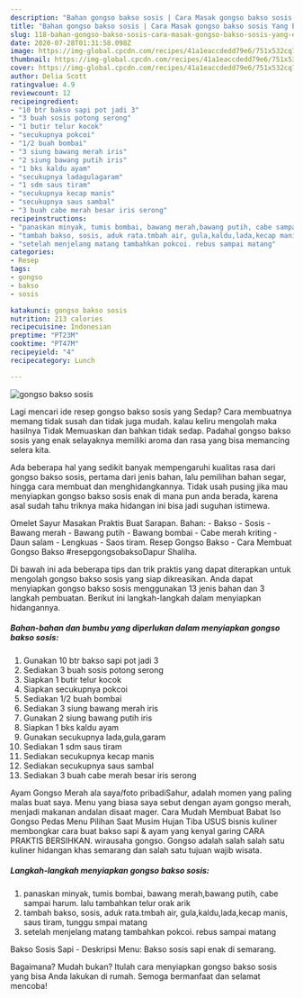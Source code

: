 ```yaml
---
description: "Bahan gongso bakso sosis | Cara Masak gongso bakso sosis Yang Enak dan Simpel"
title: "Bahan gongso bakso sosis | Cara Masak gongso bakso sosis Yang Enak dan Simpel"
slug: 118-bahan-gongso-bakso-sosis-cara-masak-gongso-bakso-sosis-yang-enak-dan-simpel
date: 2020-07-28T01:31:58.098Z
image: https://img-global.cpcdn.com/recipes/41a1eaccdedd79e6/751x532cq70/gongso-bakso-sosis-foto-resep-utama.jpg
thumbnail: https://img-global.cpcdn.com/recipes/41a1eaccdedd79e6/751x532cq70/gongso-bakso-sosis-foto-resep-utama.jpg
cover: https://img-global.cpcdn.com/recipes/41a1eaccdedd79e6/751x532cq70/gongso-bakso-sosis-foto-resep-utama.jpg
author: Delia Scott
ratingvalue: 4.9
reviewcount: 12
recipeingredient:
- "10 btr bakso sapi pot jadi 3"
- "3 buah sosis potong serong"
- "1 butir telur kocok"
- "secukupnya pokcoi"
- "1/2 buah bombai"
- "3 siung bawang merah iris"
- "2 siung bawang putih iris"
- "1 bks kaldu ayam"
- "secukupnya ladagulagaram"
- "1 sdm saus tiram"
- "secukupnya kecap manis"
- "secukupnya saus sambal"
- "3 buah cabe merah besar iris serong"
recipeinstructions:
- "panaskan minyak, tumis bombai, bawang merah,bawang putih, cabe sampai harum. lalu tambahkan telur orak arik"
- "tambah bakso, sosis, aduk rata.tmbah air, gula,kaldu,lada,kecap manis, saus tiram, tunggu smpai matang"
- "setelah menjelang matang tambahkan pokcoi. rebus sampai matang"
categories:
- Resep
tags:
- gongso
- bakso
- sosis

katakunci: gongso bakso sosis 
nutrition: 213 calories
recipecuisine: Indonesian
preptime: "PT23M"
cooktime: "PT47M"
recipeyield: "4"
recipecategory: Lunch

---
```



![gongso bakso sosis](https://img-global.cpcdn.com/recipes/41a1eaccdedd79e6/751x532cq70/gongso-bakso-sosis-foto-resep-utama.jpg)

Lagi mencari ide resep gongso bakso sosis yang Sedap? Cara membuatnya memang tidak susah dan tidak juga mudah. kalau keliru mengolah maka hasilnya Tidak Memuaskan dan bahkan tidak sedap. Padahal gongso bakso sosis yang enak selayaknya memiliki aroma dan rasa yang bisa memancing selera kita.

Ada beberapa hal yang sedikit banyak mempengaruhi kualitas rasa dari gongso bakso sosis, pertama dari jenis bahan, lalu pemilihan bahan segar, hingga cara membuat dan menghidangkannya. Tidak usah pusing jika mau menyiapkan gongso bakso sosis enak di mana pun anda berada, karena asal sudah tahu triknya maka hidangan ini bisa jadi suguhan istimewa.

Omelet Sayur Masakan Praktis Buat Sarapan. Bahan: - Bakso - Sosis - Bawang merah - Bawang putih - Bawang bombai - Cabe merah kriting - Daun salam - Lengkuas - Saos tiram. Resep Gongso Bakso - Cara Membuat Gongso Bakso #resepgongsobaksoDapur Shaliha.


Di bawah ini ada beberapa tips dan trik praktis yang dapat diterapkan untuk mengolah gongso bakso sosis yang siap dikreasikan. Anda dapat menyiapkan gongso bakso sosis menggunakan 13 jenis bahan dan 3 langkah pembuatan. Berikut ini langkah-langkah dalam menyiapkan hidangannya.

<!--inarticleads1-->

##### Bahan-bahan dan bumbu yang diperlukan dalam menyiapkan gongso bakso sosis:

1. Gunakan 10 btr bakso sapi pot jadi 3
1. Sediakan 3 buah sosis potong serong
1. Siapkan 1 butir telur kocok
1. Siapkan secukupnya pokcoi
1. Sediakan 1/2 buah bombai
1. Sediakan 3 siung bawang merah iris
1. Gunakan 2 siung bawang putih iris
1. Siapkan 1 bks kaldu ayam
1. Gunakan secukupnya lada,gula,garam
1. Sediakan 1 sdm saus tiram
1. Sediakan secukupnya kecap manis
1. Sediakan secukupnya saus sambal
1. Sediakan 3 buah cabe merah besar iris serong


Ayam Gongso Merah ala saya/foto pribadiSahur, adalah momen yang paling malas buat saya. Menu yang biasa saya sebut dengan ayam gongso merah, menjadi makanan andalan disaat mager. Cara Mudah Membuat Babat Iso Gongso Pedas Menu Pilihan Saat Musim Hujan Tiba USUS bisnis kuliner membongkar cara buat bakso sapi &amp; ayam yang kenyal garing CARA PRAKTIS BERSIHKAN. wirausaha gongso. Gongso adalah salah salah satu kuliner hidangan khas semarang dan salah satu tujuan wajib wisata. 

<!--inarticleads2-->

##### Langkah-langkah menyiapkan gongso bakso sosis:

1. panaskan minyak, tumis bombai, bawang merah,bawang putih, cabe sampai harum. lalu tambahkan telur orak arik
1. tambah bakso, sosis, aduk rata.tmbah air, gula,kaldu,lada,kecap manis, saus tiram, tunggu smpai matang
1. setelah menjelang matang tambahkan pokcoi. rebus sampai matang


Bakso Sosis Sapi - Deskripsi Menu: Bakso sosis sapi enak di semarang. 

Bagaimana? Mudah bukan? Itulah cara menyiapkan gongso bakso sosis yang bisa Anda lakukan di rumah. Semoga bermanfaat dan selamat mencoba!
